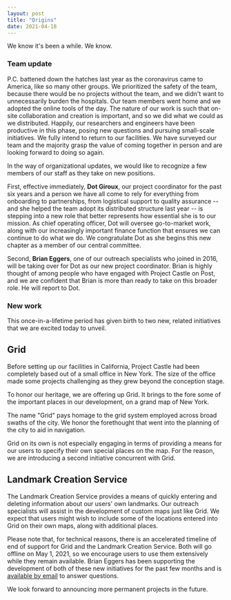 ```yaml
---
layout: post
title: "Origins"
date: 2021-04-18
---
```


We know it's been a while. We know. 

### Team update

P.C. battened down the hatches last year as the coronavirus came to America, like so many other groups. We prioritized the safety of the team, because there would be no projects without the team, and we didn't want to unnecessarily burden the hospitals. Our team members went home and we adopted the online tools of the day. The nature of our work is such that on-site collaboration and creation is important, and so we did what we could as we distributed. Happily, our researchers and engineers have been productive in this phase, posing new questions and pursuing small-scale initiatives. We fully intend to return to our facilities. We have surveyed our team and the majority grasp the value of coming together in person and are looking forward to doing so again.

In the way of organizational updates, we would like to recognize a few members of our staff as they take on new positions.

First, effective immediately, <strong>Dot Giroux</strong>, our project coordinator for the past six years and a person we have all come to rely for everything from onboarding to partnerships, from logistical support to quality assurance -- and she helped the team adopt its distributed structure last year -- is stepping into a new role that better represents how essential she is to our mission. As chief operating officer, Dot will oversee go-to-market work, along with our increasingly important finance function that ensures we can continue to do what we do. We congratulate Dot as she begins this new chapter as a member of our central committee.

Second, <strong>Brian Eggers</strong>, one of our outreach specialists who joined in 2016, will be taking over for Dot as our new project coordinator. Brian is highly thought of among people who have engaged with Project Castle on Post, and we are confident that Brian is more than ready to take on this broader role. He will report to Dot.

### New work

This once-in-a-lifetime period has given birth to two new, related initiatives that we are excited today to unveil.

<h2>Grid</h2>

Before setting up our facilities in California, Project Castle had been completely based out of a small office in New York. The size of the office made some projects challenging as they grew beyond the conception stage. 

To honor our heritage, we are offering up Grid. It brings to the fore some of the important places in our development, on a grand map of New York. 

The name "Grid" pays homage to the grid system employed across broad swaths of the city. We honor the forethought that went into the planning of the city to aid in navigation.

Grid on its own is not especially engaging in terms of providing a means for our users to specify their own special places on the map. For the reason, we are introducing a second initiative concurrent with Grid.

<h2>Landmark Creation Service</h2>

The Landmark Creation Service provides a means of quickly entering and deleting information about our users' own landmarks. Our outreach specialists will assist in the development of custom maps just like Grid. We expect that users might wish to include some of the locations entered into Grid on their own maps, along with additional places. 

Please note that, for technical reasons, there is an accelerated timeline of end of support for Grid and the Landmark Creation Service. Both will go offline on May 1, 2021, so we encourage users to use them extensively while they remain available. Brian Eggers has been supporting the development of both of these new initiatives for the past few months and is <a href="mailto:brian@projectcastle.net">available by email</a> to answer questions.

We look forward to announcing more permanent projects in the future.
